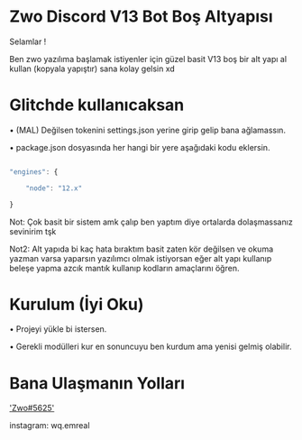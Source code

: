 # Zwo Discord V13 Bot Boş Altyapısı 

Selamlar !

Ben zwo yazılıma başlamak istiyenler için güzel basit V13 boş bir alt yapı al kullan (kopyala yapıştır) sana kolay gelsin xd

# Glitchde kullanıcaksan 

• (MAL) Değilsen tokenini settings.json yerine girip gelip bana ağlamassın.

• package.json dosyasında her hangi bir yere aşağıdaki kodu eklersin.

```js

"engines": {

    "node": "12.x"

}

```

Not: Çok basit bir sistem amk çalıp ben yaptım diye ortalarda dolaşmassanız sevinirim tşk

Not2: Alt yapıda bi kaç hata bıraktım basit zaten kör değilsen ve okuma yazman varsa yaparsın yazılımcı olmak istiyorsan eğer alt yapı kullanıp beleşe yapma azcık mantık kullanıp kodların amaçlarını öğren.

# Kurulum (İyi Oku)

• Projeyi yükle bi istersen.

• Gerekli modülleri kur en sonuncuyu ben kurdum ama yenisi gelmiş olabilir.

# Bana Ulaşmanın Yolları

['Zwo#5625'](https://discord.com/users/735947715443294341)

instagram: wq.emreal

